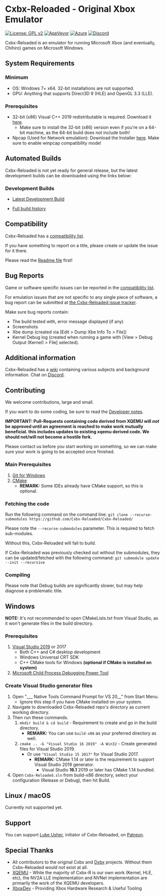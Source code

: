 # Cxbx-Reloaded - Original Xbox Emulator 
[![License: GPL v2](https://img.shields.io/badge/License-GPL%20v2-blue.svg)](https://img.shields.io/badge/License-GPL%20v2-blue.svg)
[![AppVeyor](https://ci.appveyor.com/api/projects/status/iao43irxl3umbp33?svg=true)](https://ci.appveyor.com/project/SoullessSentinel/cxbx-reloaded)
[![Azure](https://Cxbx-Reloaded.visualstudio.com/Cxbx-Reloaded/_apis/build/status/Cxbx-Reloaded.Cxbx-Reloaded?branchName=develop)](https://Cxbx-Reloaded.visualstudio.com/Cxbx-Reloaded/_build/latest?definitionId=7&branchName=develop)
[![Discord](https://img.shields.io/badge/chat-on%20discord-7289da.svg?logo=discord)](https://discord.gg/26Xjx23)

Cxbx-Reloaded is an emulator for running Microsoft Xbox (and eventually, Chihiro) games on Microsoft Windows.

## System Requirements
### Minimum
  * OS: Windows 7+ x64. 32-bit installations are not supported.
  * GPU: Anything that supports Direct3D 9 (HLE) and OpenGL 3.3 (LLE).

### Prerequisites
  * 32-bit (x86) Visual C++ 2019 redistributable is required. Download it [here](https://support.microsoft.com/en-gb/help/2977003/the-latest-supported-visual-c-downloads).
    * Make sure to install the 32-bit (x86) version even if you're on a 64-bit machine, as the 64-bit build does not include both!
  * Npcap (Used for Network emulation): Download the Installer [here](https://nmap.org/npcap/#download). Make sure to enable winpcap compatibility mode!

## Automated Builds
Cxbx-Reloaded is not yet ready for general release, but the latest development builds can be downloaded using the links below:

### Development Builds
* [Latest Development Build](https://ci.appveyor.com/api/projects/SoullessSentinel/cxbx-reloaded/artifacts/Release.zip?branch=develop&job=Configuration:%20Release&pr=false)

* [Full build history](https://ci.appveyor.com/project/SoullessSentinel/cxbx-reloaded/history)

## Compatibility
Cxbx-Reloaded has a [compatibility list](https://github.com/Cxbx-Reloaded/game-compatibility/issues).

If you have something to report on a title, please create or update the issue for it there.

Please read the [Readme file](https://github.com/Cxbx-Reloaded/game-compatibility/blob/master/README.md) first!

## Bug Reports
Game or software specific issues can be reported in the [compatibility list](https://github.com/Cxbx-Reloaded/game-compatibility/issues).

For emulation issues that are not specific to any single piece of software, a bug report can be submitted at [the Cxbx-Reloaded issue tracker](https://github.com/Cxbx-Reloaded/Cxbx-Reloaded/issues).

Make sure bug reports contain:
* The build tested with, error message displayed (if any)
* Screenshots 
* Xbe dump (created via [Edit > Dump Xbe Info To > File])
* Kernel Debug log (created when running a game with [View > Debug Output (Kernel) > File] selected).

## Additional information
Cxbx-Reloaded has a [wiki](https://github.com/Cxbx-Reloaded/Cxbx-Reloaded/wiki) containing various subjects and background information.
Chat on [Discord](https://discord.gg/26Xjx23).

## Contributing
We welcome contributions, large and small.

If you want to do some coding, be sure to read the [Developer notes](https://github.com/Cxbx-Reloaded/Cxbx-Reloaded/wiki/Developer-notes).

**IMPORTANT: Pull-Requests containing code derived from XQEMU will _not_ be approved until an agreement is reached to make work mutually beneficial. this includes updates to existing xqemu derived code. We should not/will not become a hostile fork.**

Please contact us before you start working on something, so we can make sure your work is going to be accepted once finished.

### Main Prerequisites
1. [Git for Windows](https://git-scm.com/)
2. [CMake](https://cmake.org/)
   * **REMARK:** Some IDEs already have CMake support, so this is optional.

### Fetching the code
Run the following command on the command line:
`git clone --recurse-submodules https://github.com/Cxbx-Reloaded/Cxbx-Reloaded/`

Please note the `--recurse-submodules` parameter. This is required to fetch sub-modules.

Without this, Cxbx-Reloaded will fail to build.

If Cxbx-Reloaded was previously checked out without the submodules, they can be updated/fetched with the following command:
`git submodule update --init --recursive`

### Compiling
Please note that Debug builds are significantly slower, but may help diagnose a problematic title.

## Windows
**NOTE:** It's not recommended to open CMakeLists.txt from Visual Studio, as it won't generate files in the build directory.

### Prerequisites
1. [Visual Studio 2019](https://www.visualstudio.com/downloads/) or 2017
   * Both C++ and C# desktop development
   * Windows Universal CRT SDK
   * C++ CMake tools for Windows **(optional if CMake is installed on system)**
2. [Microsoft Child Process Debugging Power Tool](https://marketplace.visualstudio.com/items?itemName=GreggMiskelly.MicrosoftChildProcessDebuggingPowerTool)

### Create Visual Studio generator files
1. Open "___ Native Tools Command Prompt for VS 20__" from Start Menu.
   * Ignore this step if you have CMake installed on your system.
2. Navigate to downloaded Cxbx-Reloaded repo's directory as current working directory.
3. Then run these commands.
   1. `mkdir build & cd build` - Requirement to create and go in the build directory.
      * **REMARK:** You can use `build-x86` as your preferred directory as well.
   2. `cmake .. -G "Visual Studio 16 2019" -A Win32` - Create generated files for Visual Studio 2019.
      * Or use `"Visual Studio 15 2017"` for Visual Studio 2017.
        * **REMARK:** CMake 1.14 or later is the requirement to support Visual Studio 2019 generator.
          * Visual Studio **16.1** 2019 or later has CMake 1.14 bundled.
4. Open `Cxbx-Reloaded.sln` from build-x86 directory, select your configuration (Release or Debug), then hit Build.

## Linux / macOS
Currently not supported yet.

## Support
You can support [Luke Usher](https://github.com/LukeUsher), initiator of Cxbx-Reloaded, on [Patreon](https://www.patreon.com/LukeUsher).

## Special Thanks
* All contributors to the original Cxbx and [Dxbx](https://github.com/PatrickvL/Dxbx) projects. Without them Cxbx-Reloaded would not exist at all.
* [XQEMU](https://github.com/xqemu/xqemu) - While the majority of Cxbx-R is our own work (Kernel, HLE, etc), the NV2A LLE implementation and NVNet implementation are primarily the work of the XQEMU developers.
* [XboxDev](https://github.com/xboxdev/) - Providing Xbox Hardware Research & Useful Tooling
